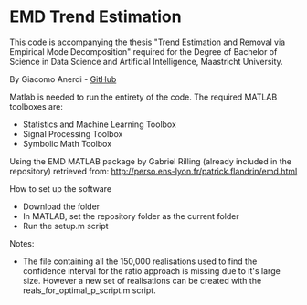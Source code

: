 # EMD Trend Estimation
This code is accompanying the thesis "Trend Estimation and Removal via Empirical Mode Decomposition" required for the Degree of Bachelor of Science in Data Science and Artificial Intelligence, Maastricht University.

By Giacomo Anerdi - [GitHub](https://github.com/Giacky)

Matlab is needed to run the entirety of the code. The required MATLAB toolboxes are:
* Statistics and Machine Learning Toolbox
* Signal Processing Toolbox
* Symbolic Math Toolbox

Using the EMD MATLAB package by Gabriel Rilling (already included in the repository) retrieved from:
http://perso.ens-lyon.fr/patrick.flandrin/emd.html

How to set up the software
* Download the folder
* In MATLAB, set the repository folder as the current folder
* Run the setup.m script

Notes:
* The file containing all the 150,000 realisations used to find the confidence interval for the ratio approach is missing due to it's large size. However a new set of realisations can be created with the reals_for_optimal_p_script.m script.
